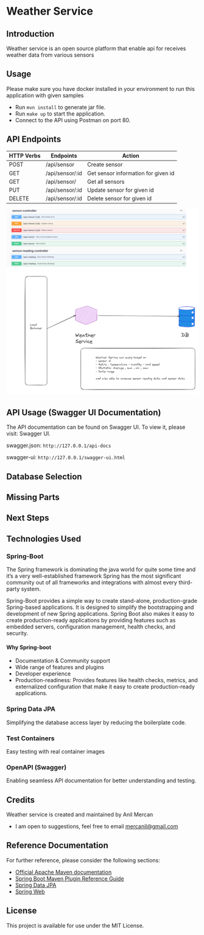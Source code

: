 # Weather Service

## Introduction

Weather service is an open source platform that enable api for receives weather data from various sensors

## Usage
Please make sure you have docker installed in your environment to run this application with given samples
* Run `mvn install` to generate jar file.
* Run `make up` to start the application.
* Connect to the API using Postman on port 80.

## API Endpoints

| HTTP Verbs | Endpoints       | Action                              |
|------------|-----------------|-------------------------------------|
| POST       | /api/sensor     | Create sensor                       |
| GET        | /api/sensor/:id | Get sensor information for given id |
| GET        | /api/sensor/    | Get all sensors                     |
| PUT        | /api/sensor/:id | Update sensor for given id          |
| DELETE     | /api/sensor/:id | Delete sensor for given id          |

![Alt text](.\docs\swagger-weather-service.png "API definition screenshot")
![Alt text](.\docs\weather-service-sd.png "system design screenshot")

## API Usage (Swagger UI Documentation)
The API documentation can be found on Swagger UI. To view it, please visit: Swagger UI.

swagger.json: `http://127.0.0.1/api-docs`

swagger-ui: `http://127.0.0.1/swagger-ui.html`

## Database Selection

## Missing Parts

## Next Steps

## Technologies Used

### Spring-Boot
The Spring framework is dominating the java world for quite some time and it’s a very well-established framework Spring has the most significant community out of all frameworks and integrations with almost every third-party system.

Spring-Boot provides a simple way to create stand-alone, production-grade Spring-based applications. It is designed to simplify the bootstrapping and development of new Spring applications. Spring Boot also makes it easy to create production-ready applications by providing features such as embedded servers, configuration management, health checks, and security.

#### Why Spring-boot
* Documentation & Community support
* Wide range of features and plugins
* Developer experience
* Production-readiness: Provides features like health checks, metrics, and externalized configuration that make it easy to create production-ready applications.

### Spring Data JPA
Simplifying the database access layer by reducing the boilerplate code.


### Test Containers

Easy testing with real container images

### OpenAPI (Swagger)
Enabling seamless API documentation for better understanding and testing.


## Credits

Weather service is created and maintained by Anil Mercan

* I am open to suggestions, feel free to email mercanil@gmail.com

## Reference Documentation

For further reference, please consider the following sections:

* [Official Apache Maven documentation](https://maven.apache.org/guides/index.html)
* [Spring Boot Maven Plugin Reference Guide](https://docs.spring.io/spring-boot/docs/3.1.4/maven-plugin/reference/html/)
* [Spring Data JPA](https://docs.spring.io/spring-boot/docs/3.1.4/reference/htmlsingle/index.html#data.sql.jpa-and-spring-data)
* [Spring Web](https://docs.spring.io/spring-boot/docs/3.1.4/reference/htmlsingle/index.html#web)

## License
This project is available for use under the MIT License.